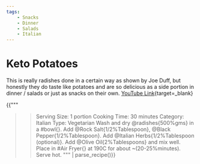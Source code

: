 ```yaml
---
tags:
    - Snacks
    - Dinner
    - Salads
    - Italian
--- 
```


# Keto Potatoes

This is really radishes done in a certain way as shown by Joe Duff, but honestly they do taste like potatoes and are so delicious as a side portion in dinner / salads or just as snacks on their own. [YouTube Link](https://kutt.it/keto_potato){target=_blank}

{{"""
>> Serving Size: 1 portion
>> Cooking Time: 30 minutes
>> Category: Italian
>> Type: Vegetarian
Wash and dry @radishes{500%gms} in a #bowl{}.
Add @Rock Salt{1/2%Tablespoon}, @Black Pepper{1/2%Tablespoon}.
Add @Italian Herbs{1/2%Tablespoon (optional)}.
Add @Olive Oil{2%Tablespoons} and mix well.
Place in #Air Fryer{} at 190C for about ~(20-25%minutes).
Serve hot.
""" | parse_recipe()}}